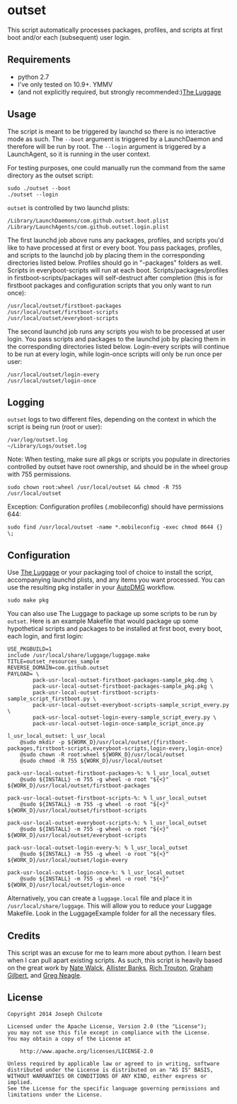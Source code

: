 outset
======

This script automatically processes packages, profiles, and scripts at first boot and/or each (subsequent) user login. 

Requirements
------------
+ python 2.7  
+ I've only tested on 10.9+. YMMV
+ (and not explicitly required, but strongly recommended:)[The Luggage](https://github.com/unixorn/luggage)

Usage
-----

The script is meant to be triggered by launchd so there is no interactive mode as such. The `--boot` argument is triggered by a LaunchDaemon and therefore will be run by root. The `--login` argument is triggered by a LaunchAgent, so it is running in the user context.  

For testing purposes, one could manually run the command from the same directory as the outset script:

	sudo ./outset --boot
	./outset --login

`outset` is controlled by two launchd plists:

	/Library/LaunchDaemons/com.github.outset.boot.plist
	/Library/LaunchAgents/com.github.outset.login.plist

The first launchd job above runs any packages, profiles, and scripts you'd like to have processed at first or every boot. You pass packages, profiles, and scripts to the launchd job by placing them in the corresponding directories listed below. Profiles should go in "-packages" folders as well. Scripts in everyboot-scripts will run at each boot. Scripts/packages/profiles in firstboot-scripts/packages will self-destruct after completion (this is for firstboot packages and configuration scripts that you only want to run once):

	/usr/local/outset/firstboot-packages
	/usr/local/outset/firstboot-scripts
	/usr/local/outset/everyboot-scripts

The second launchd job runs any scripts you wish to be processed at user login. You pass scripts and packages to the launchd job by placing them in the corresponding directories listed below. Login-every scripts will continue to be run at every login, while login-once scripts will only be run once per user:

	/usr/local/outset/login-every
	/usr/local/outset/login-once

Logging
-------
`outset` logs to two different files, depending on the context in which the script is being run (root or user):

	/var/log/outset.log
	~/Library/Logs/outset.log

Note: When testing, make sure all pkgs or scripts you populate in directories controlled by outset have root ownership, and should be in the wheel group with 755 permissions.

	sudo chown root:wheel /usr/local/outset && chmod -R 755 /usr/local/outset
	
Exception: Configuration profiles (.mobileconfig) should have permissions 644:

	sudo find /usr/local/outset -name *.mobileconfig -exec chmod 0644 {} \;

Configuration
-------------
Use [The Luggage](https://github.com/unixorn/luggage) or your packaging tool of choice to install the script, accompanying launchd plists, and any items you want processed. You can use the resulting pkg installer in your [AutoDMG](https://github.com/MagerValp/AutoDMG) workflow.

	sudo make pkg

You can also use The Luggage to package up some scripts to be run by `outset`. Here is an example Makefile that would package up some hypothetical scripts and packages to be installed at first boot, every boot, each login, and first login:

	USE_PKGBUILD=1
	include /usr/local/share/luggage/luggage.make
	TITLE=outset_resources_sample
	REVERSE_DOMAIN=com.github.outset
	PAYLOAD= \
			pack-usr-local-outset-firstboot-packages-sample_pkg.dmg \
			pack-usr-local-outset-firstboot-packages-sample_pkg.pkg \
			pack-usr-local-outset-firstboot-scripts-sample_script_firstboot.py \
			pack-usr-local-outset-everyboot-scripts-sample_script_every.py \
			pack-usr-local-outset-login-every-sample_script_every.py \
			pack-usr-local-outset-login-once-sample_script_once.py

	l_usr_local_outset: l_usr_local
		@sudo mkdir -p ${WORK_D}/usr/local/outset/{firstboot-packages,firstboot-scripts,everyboot-scripts,login-every,login-once}
		@sudo chown -R root:wheel ${WORK_D}/usr/local/outset
		@sudo chmod -R 755 ${WORK_D}/usr/local/outset

	pack-usr-local-outset-firstboot-packages-%: % l_usr_local_outset
		@sudo ${INSTALL} -m 755 -g wheel -o root "${<}" ${WORK_D}/usr/local/outset/firstboot-packages

	pack-usr-local-outset-firstboot-scripts-%: % l_usr_local_outset
		@sudo ${INSTALL} -m 755 -g wheel -o root "${<}" ${WORK_D}/usr/local/outset/firstboot-scripts

	pack-usr-local-outset-everyboot-scripts-%: % l_usr_local_outset
		@sudo ${INSTALL} -m 755 -g wheel -o root "${<}" ${WORK_D}/usr/local/outset/everyboot-scripts

	pack-usr-local-outset-login-every-%: % l_usr_local_outset
		@sudo ${INSTALL} -m 755 -g wheel -o root "${<}" ${WORK_D}/usr/local/outset/login-every

	pack-usr-local-outset-login-once-%: % l_usr_local_outset
		@sudo ${INSTALL} -m 755 -g wheel -o root "${<}" ${WORK_D}/usr/local/outset/login-once

Alternatively, you can create a `luggage.local` file and place it in `/usr/local/share/luggage`. This will allow you to reduce your Luggage Makefile. Look in the LuggageExample folder for all the necessary files.

Credits
-------
This script was an excuse for me to learn more about python. I learn best when I can pull apart existing scripts. As such, this script is heavily based on the great work by [Nate Walck](https://github.com/natewalck/Scripts/blob/master/scriptRunner.py), [Allister Banks](https://gist.github.com/arubdesu/8271ba29ac5aff8f982c), [Rich Trouton](https://github.com/rtrouton/First-Boot-Package-Install), [Graham Gilbert](https://github.com/grahamgilbert/first-boot-pkg/blob/master/Resources/first-boot), and [Greg Neagle](https://github.com/munki/munki/blob/master/code/client/managedsoftwareupdate#L87).

License
-------

	Copyright 2014 Joseph Chilcote
	
	Licensed under the Apache License, Version 2.0 (the "License");
	you may not use this file except in compliance with the License.
	You may obtain a copy of the License at
	
		http://www.apache.org/licenses/LICENSE-2.0
	
	Unless required by applicable law or agreed to in writing, software
	distributed under the License is distributed on an "AS IS" BASIS,
	WITHOUT WARRANTIES OR CONDITIONS OF ANY KIND, either express or implied.
	See the License for the specific language governing permissions and
	limitations under the License.
